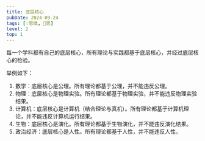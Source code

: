 ```yaml
---
title: 底层核心
pubDate: 2024-09-24
tags: [💡思维, 🤔思]
level: 2
top: 1
---
```


每一个学科都有自己的底层核心，所有理论与实践都基于底层核心，并经过底层核心的检验。

举例如下：

1. 数学：底层核心是公理。所有理论都基于公理，并不能违反公理。
2. 物理：底层核心是物理实验。所有理论都基于物理实验，并不能违反物理实验结果。
3. 计算机：底层核心是计算机（结合理论与真机）。所有理论都基于计算机理论，并不能违反计算机运行结果。
4. 生物：底层核心是演化。所有理论都基于生物演化，并不能违反演化结果。
5. 政治经济：底层核心是人性。所有理论都基于人性，并不能违反人性。

